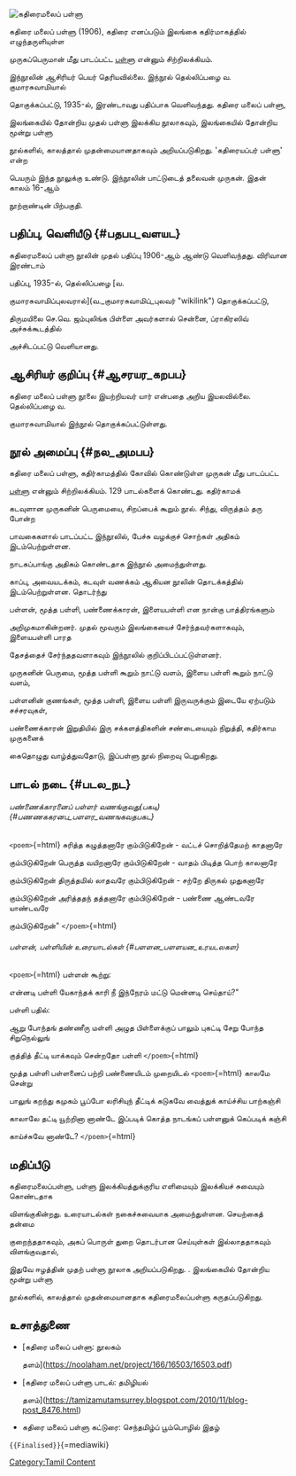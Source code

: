 ![கதிரைமலைப் பள்ளு](Kathirai_malaip_pallu_image.jpg "கதிரைமலைப் பள்ளு")
கதிரை மலைப் பள்ளு (1906), கதிரை எனப்படும் இலங்கை கதிர்மாகத்தில் எழுந்தருளியுள்ள
முருகப்பெருமான் மீது பாடப்பட்ட [பள்ளு](பள்ளு "wikilink") என்னும் சிற்றிலக்கியம்.
இந்நூலின் ஆசிரியர் பெயர் தெரியவில்லை. இந்நூல் தெல்லிப்பழை வ. குமாரசுவாமியால்
தொகுக்கப்பட்டு, 1935-ல், இரண்டாவது பதிப்பாக வெளிவந்தது. கதிரை மலைப் பள்ளு,
இலங்கையில் தோன்றிய முதல் பள்ளு இலக்கிய நூலாகவும், இலங்கையில் தோன்றிய மூன்று பள்ளு
நூல்களில், காலத்தால் முதன்மையானதாகவும் அறியப்படுகிறது. 'கதிரையப்பர் பள்ளு' என்ற
பெயரும் இந்த நூலுக்கு உண்டு. இந்நூலின் பாட்டுடைத் தலைவன் முருகன். இதன் காலம் 16-ஆம்
நூற்றாண்டின் பிற்பகுதி.

## பதிப்பு, வெளியீடு {#பதபப_வளயட}

கதிரைமலைப் பள்ளு நூலின் முதல் பதிப்பு 1906-ஆம் ஆண்டு வெளிவந்தது. விரிவான இரண்டாம்
பதிப்பு, 1935-ல், தெல்லிப்பழை [வ.
குமாரசுவாமிப்புலவரால்](வ._குமாரசுவாமிப்_புலவர் "wikilink") தொகுக்கப்பட்டு,
திருமயிலை செ.வெ. ஜம்புலிங்க பிள்ளை அவர்களால் சென்னை, ப்ராகிரஸிவ் அச்சுக்கூடத்தில்
அச்சிடப்பட்டு வெளியானது.

## ஆசிரியர் குறிப்பு {#ஆசரயர_கறபப}

கதிரை மலைப் பள்ளு நூலை இயற்றியவர் யார் என்பதை அறிய இயலவில்லை. தெல்லிப்பழை வ.
குமாரசுவாமியால் இந்நூல் தொகுக்கப்பட்டுள்ளது.

## நூல் அமைப்பு {#நல_அமபப}

கதிரை மலைப் பள்ளு, கதிர்காமத்தில் கோவில் கொண்டுள்ள முருகன் மீது பாடப்பட்ட
[பள்ளு](பள்ளு "wikilink") என்னும் சிற்றிலக்கியம். 129 பாடல்களைக் கொண்டது. கதிர்காமக்
கடவுளான முருகனின் பெருமையை, சிறப்பைக் கூறும் நூல். சிந்து, விருத்தம் தரு போன்ற
பாவகைகளால் பாடப்பட்ட இந்நூலில், பேச்சு வழக்குச் சொற்கள் அதிகம் இடம்பெற்றுள்ளன.
நாடகப்பாங்கு அதிகம் கொண்டதாக இந்நூல் அமைந்துள்ளது.

காப்பு, அவையடக்கம், கடவுள் வணக்கம் ஆகியன நூலின் தொடக்கத்தில் இடம்பெற்றுள்ளன. தொடர்ந்து
பள்ளன், மூத்த பள்ளி, பண்ணைக்காரன், இளையபள்ளி என நான்கு பாத்திரங்களும்
அறிமுகமாகின்றனர். முதல் மூவரும் இலங்கையைச் சேர்ந்தவர்களாகவும், இளையபள்ளி பாரத
தேசத்தைச் சேர்ந்ததவளாகவும் இந்நூலில் குறிப்பிடப்பட்டுள்ளனர்.

முருகனின் பெருமை, மூத்த பள்ளி கூறும் நாட்டு வளம், இளைய பள்ளி கூறும் நாட்டு வளம்,
பள்ளனின் குணங்கள், மூத்த பள்ளி, இளைய பள்ளி இருவருக்கும் இடையே ஏற்படும் சச்சரவுகள்,
பண்ணைக்காரன் இறுதியில் இரு சக்களத்திகளின் சண்டையையும் நிறுத்தி, கதிர்காம முருகனைக்
கைதொழுது வாழ்த்துவதோடு, இப்பள்ளு நூல் நிறைவு பெறுகிறது.

## பாடல் நடை {#படல_நட}

###### பண்ணைக்காரனைப் பள்ளர் வணங்குவது(பகடி) {#பணணககரனப_பளளர_வணஙகவதபகட}

`<poem>`{=html} சுரித்த கழுத்தனாரே கும்பிடுகிறேன் - வட்டச் சொறித்தேமற் காதனாரே
கும்பிடுகிறேன் பெருத்த வயிறனாரே கும்பிடுகிறேன் - வாதம் பிடித்த பொற் காலனாரே
கும்பிடுகிறேன் திருத்தமில் லாதவரே கும்பிடுகிறேன் - சற்றே திருகல் முதுகனாரே
கும்பிடுகிறேன் அரித்ததந் தத்தனாரே கும்பிடுகிறேன் - பண்ணை ஆண்டவரே யாண்டவரே
கும்பிடுகிறேன்" `</poem>`{=html}

###### பள்ளன், பள்ளியின் உரையாடல்கள் {#பளளன_பளளயன_உரயடலகள}

`<poem>`{=html} பள்ளன் கூற்று:

என்னடி பள்ளி யேகாந்தக் காரி நீ இந்நேரம் மட்டு மென்னடி செய்தாய்?"

பள்ளி பதில்:

ஆறு போந்தங் தண்ணீரு மள்ளி அழுத பிள்ளைக்குப் பாலும் புகட்டி சேறு போந்த சிறுநெல்லுங்
குத்தித் தீட்டி யாக்கவும் சென்றதோ பள்ளி `</poem>`{=html}

மூத்த பள்ளி பள்ளனைப் பற்றி பண்ணையிடம் முறையிடல் `<poem>`{=html} காலமே சென்று
பாலுங் கறந்து கமுகம் பூப்போ லரிசியுந் தீட்டிக் கடுகவே வைத்துக் காய்ச்சிய பாற்கஞ்சி
காலாலே தட்டி யூற்றினா னாண்டே இப்படிக் கொத்த நாடங்கப் பள்ளனுக் கெப்படிக் கஞ்சி
காய்ச்சுவே னாண்டே? `</poem>`{=html}

## மதிப்பீடு

கதிரைமலைப்பள்ளு, பள்ளு இலக்கியத்துக்குரிய எளிமையும் இலக்கியச் சுவையும் கொண்டதாக
விளங்குகின்றது. உரையாடல்கள் நகைச்சுவையாக அமைந்துள்ளன. செயற்கைத் தன்மை
குறைந்ததாகவும், அகப் பொருள் துறை தொடர்பான செய்யுள்கள் இல்லாததாகவும் விளங்குவதால்,
இதுவே ஈழத்தின் முதற் பள்ளு நூலாக அறியப்படுகிறது. . இலங்கையில் தோன்றிய மூன்று பள்ளு
நூல்களில், காலத்தால் முதன்மையானதாக கதிரைமலைப்பள்ளு கருதப்படுகிறது.

## உசாத்துணை

-   [கதிரை மலைப் பள்ளு: நூலகம்
    தளம்](https://noolaham.net/project/166/16503/16503.pdf)
-   [கதிரை மலைப் பள்ளு பாடல்: தமிழியல்
    தளம்](https://tamizamutamsurrey.blogspot.com/2010/11/blog-post_8476.html)
-   கதிரை மலைப் பள்ளு கட்டுரை: செந்தமிழ்ப் பூம்பொழில் இதழ்

`{{Finalised}}`{=mediawiki}

[Category:Tamil Content](Category:Tamil_Content "wikilink")
